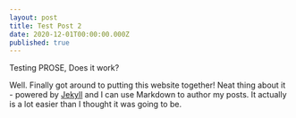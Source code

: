 ```yaml
---
layout: post
title: Test Post 2
date: 2020-12-01T00:00:00.000Z
published: true
---
```


Testing PROSE, Does it work?

Well. Finally got around to putting this website together! Neat thing about it - powered by [Jekyll](http://jekyllrb.com) and I can use Markdown to author my posts. It actually is a lot easier than I thought it was going to be.
